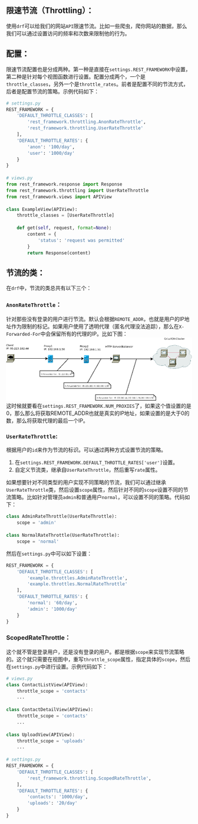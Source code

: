 ## 限速节流（Throttling）：

使用`drf`可以给我们的网站`API`限速节流。比如一些爬虫，爬你网站的数据，那么我们可以通过设置访问的频率和次数来限制他的行为。

## 配置：

限速节流配置也是分成两种。第一种是直接在`settings.REST_FRAMEWORK`中设置，第二种是针对每个视图函数进行设置。配置分成两个，一个是`throttle_classes`，另外一个是`throttle_rates`。前者是配置不同的节流方式，后者是配置节流的策略。示例代码如下：
```python
# settings.py
REST_FRAMEWORK = {
    'DEFAULT_THROTTLE_CLASSES': [
        'rest_framework.throttling.AnonRateThrottle',
        'rest_framework.throttling.UserRateThrottle'
    ],
    'DEFAULT_THROTTLE_RATES': {
        'anon': '100/day',
        'user': '1000/day'
    }
}

# views.py
from rest_framework.response import Response
from rest_framework.throttling import UserRateThrottle
from rest_framework.views import APIView

class ExampleView(APIView):
    throttle_classes = [UserRateThrottle]

    def get(self, request, format=None):
        content = {
            'status': 'request was permitted'
        }
        return Response(content)
```
## 节流的类：

在`drf`中，节流的类总共有以下三个：

### `AnonRateThrottle`：

针对那些没有登录的用户进行节流。默认会根据`REMOTE_ADDR`，也就是用户的IP地址作为限制的标记。如果用户使用了透明代理（匿名代理没法追踪），那么在`X-Forwarded-For`中会保留所有的代理的IP。比如下图：
![](./assets/MultipleProxySetup.png)
这时候就要看在`settings.REST_FRAMEWORK.NUM_PROXIES`了，如果这个值设置的是0，那么那么将获取REMOTE_ADDR也就是真实的IP地址，如果设置的是大于0的数，那么将获取代理的最后一个IP。

### `UserRateThrottle`:
根据用户的`id`来作为节流的标识。可以通过两种方式设置节流的策略。

1. 在`settings.REST_FRAMEWORK.DEFAULT_THROTTLE_RATES['user']`设置。
2. 自定义节流类，继承自`UserRateThrottle`，然后重写`rate`属性。

如果想要针对不同类型的用户实现不同策略的节流，我们可以通过继承`UserRateThrottle`类，然后设置`scope`属性，然后针对不同的`scope`设置不同的节流策略。比如针对管理员`admin`和普通用户`normal`，可以设置不同的策略。代码如下：
```python
class AdminRateThrottle(UserRateThrottle):
    scope = 'admin'

class NormalRateThrottle(UserRateThrottle):
    scope = 'normal'
```
然后在`settings.py`中可以如下设置：
```python
REST_FRAMEWORK = {
    'DEFAULT_THROTTLE_CLASSES': [
        'example.throttles.AdminRateThrottle',
        'example.throttles.NormalRateThrottle'
    ],
    'DEFAULT_THROTTLE_RATES': {
        'normal': '60/day',
        'admin': '1000/day'
    }
}
```
### ScopedRateThrottle：
这个就不管是登录用户，还是没有登录的用户。都是根据`scope`来实现节流策略的。这个就只需要在视图中，重写`throttle_scope`属性，指定具体的`scope`，然后在`settings.py`中进行设置。示例代码如下：
```python
# views.py
class ContactListView(APIView):
    throttle_scope = 'contacts'
    ...

class ContactDetailView(APIView):
    throttle_scope = 'contacts'
    ...

class UploadView(APIView):
    throttle_scope = 'uploads'
    ...

# settings.py
REST_FRAMEWORK = {
    'DEFAULT_THROTTLE_CLASSES': [
        'rest_framework.throttling.ScopedRateThrottle',
    ],
    'DEFAULT_THROTTLE_RATES': {
        'contacts': '1000/day',
        'uploads': '20/day'
    }
}
```